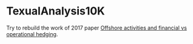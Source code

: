 # TexualAnalysis10K

Try to rebuild the work of 2017 paper [Offshore activities and financial vs operational hedging](https://doi.org/10.1016/j.jfineco.2017.05.003).
